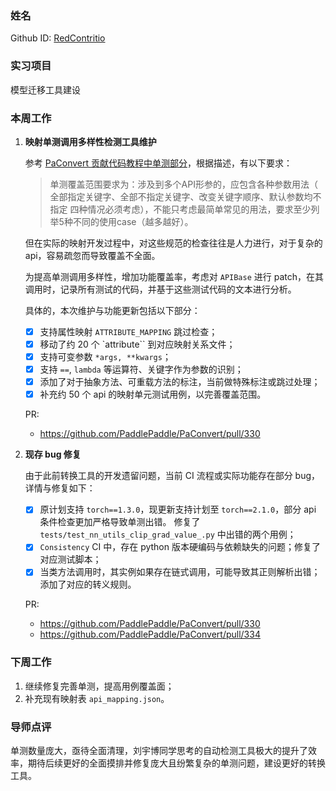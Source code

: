 ### 姓名

Github ID: [RedContritio](https://github.com/RedContritio)

### 实习项目

模型迁移工具建设


### 本周工作

1. **映射单测调用多样性检测工具维护**
    
    参考 [PaConvert 贡献代码教程中单测部分](https://github.com/PaddlePaddle/PaConvert/blob/master/docs/CONTRIBUTING.md#步骤5编写单元测试)，根据描述，有以下要求：

    > 单测覆盖范围要求为：涉及到多个API形参的，应包含各种参数用法（ 全部指定关键字、全部不指定关键字、改变关键字顺序、默认参数均不指定 四种情况必须考虑），不能只考虑最简单常见的用法，要求至少列举5种不同的使用case（越多越好）。

    但在实际的映射开发过程中，对这些规范的检查往往是人力进行，对于复杂的 api，容易疏忽而导致覆盖不全面。

    为提高单测调用多样性，增加功能覆盖率，考虑对 `APIBase` 进行 patch，在其调用时，记录所有测试的代码，并基于这些测试代码的文本进行分析。

    具体的，本次维护与功能更新包括以下部分：

    - [x] 支持属性映射 `ATTRIBUTE_MAPPING` 跳过检查；
    - [x] 移动了约 20 个 `attribute`` 到对应映射关系文件；
    - [x] 支持可变参数 `*args, **kwargs`；
    - [x] 支持 `==`, `lambda` 等运算符、关键字作为参数的识别；
    - [x] 添加了对于抽象方法、可重载方法的标注，当前做特殊标注或跳过处理；
    - [x] 补充约 50 个 api 的映射单元测试用例，以完善覆盖范围。
    
    PR:
    - https://github.com/PaddlePaddle/PaConvert/pull/330

2. **现存 bug 修复**

    由于此前转换工具的开发遗留问题，当前 CI 流程或实际功能存在部分 bug，详情与修复如下：

    - [x] 原计划支持 `torch==1.3.0`，现更新支持计划至 `torch==2.1.0`，部分 api 条件检查更加严格导致单测出错。
          修复了 `tests/test_nn_utils_clip_grad_value_.py` 中出错的两个用例；
    - [x] `Consistency` CI 中，存在 python 版本硬编码与依赖缺失的问题；修复了对应测试脚本；
    - [x] 当类方法调用时，其实例如果存在链式调用，可能导致其正则解析出错；添加了对应的转义规则。

    PR:
    - https://github.com/PaddlePaddle/PaConvert/pull/330
    - https://github.com/PaddlePaddle/PaConvert/pull/334

### 下周工作

1. 继续修复完善单测，提高用例覆盖面；
2. 补充现有映射表 `api_mapping.json`。

### 导师点评

单测数量庞大，亟待全面清理，刘宇博同学思考的自动检测工具极大的提升了效率，期待后续更好的全面摸排并修复庞大且纷繁复杂的单测问题，建设更好的转换工具。

